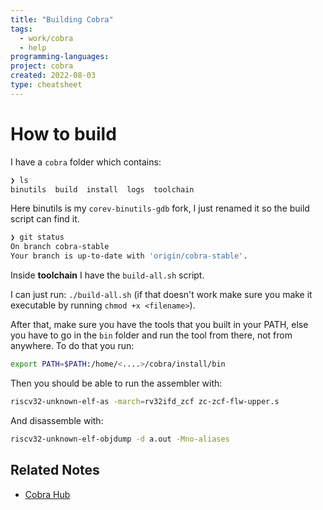 ```yaml
---
title: "Building Cobra"
tags:
  - work/cobra
  - help
programming-languages:
project: cobra
created: 2022-08-03
type: cheatsheet
---
```

# How to build
I have a `cobra` folder which contains:

```bash
❯ ls
binutils  build  install  logs  toolchain
```

Here binutils is my `corev-binutils-gdb` fork, I just renamed it so the build script can find it.

```bash
❯ git status
On branch cobra-stable
Your branch is up-to-date with 'origin/cobra-stable'.
```

Inside **toolchain** I have the `build-all.sh` script.

I can just run: `./build-all.sh` (if that doesn't work make sure you make it executable by running `chmod +x <filename>`).

After that, make sure you have the tools that you built in your PATH, else you have to go in the `bin` folder and run the tool from there, not from anywhere. To do that you run:

```bash
export PATH=$PATH:/home/<....>/cobra/install/bin
```

Then you should be able to run the assembler with:

```bash
riscv32-unknown-elf-as -march=rv32ifd_zcf zc-zcf-flw-upper.s
```

And disassemble with:
```bash
riscv32-unknown-elf-objdump -d a.out -Mno-aliases
```
## Related Notes
- [Cobra Hub](notes/private/work/projects/cobra/cobra-hub.md)